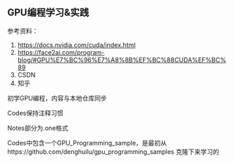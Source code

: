 
## GPU编程学习&实践

参考资料：
1. https://docs.nvidia.com/cuda/index.html
2. https://face2ai.com/program-blog/#GPU%E7%BC%96%E7%A8%8B%EF%BC%88CUDA%EF%BC%89
3. CSDN 
4. 知乎

初学GPU编程，内容与本地仓库同步

Codes保持注释习惯

Notes部分为.one格式

Codes中包含一个GPU_Programming_sample，是最初从https://github.com/denghuilu/gpu_programming_samples 克隆下来学习的
